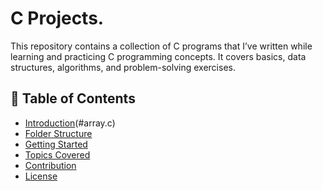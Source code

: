 # C Projects.
This repository contains a collection of C programs that I’ve written while learning and practicing C programming concepts. It covers basics, data structures, algorithms, and problem-solving exercises.


## 📑 Table of Contents  
- [Introduction](#sum.c)(#array.c)
- [Folder Structure](#folder-structure)  
- [Getting Started](#getting-started)  
- [Topics Covered](#topics-covered)  
- [Contribution](#contribution)  
- [License](#license)  

